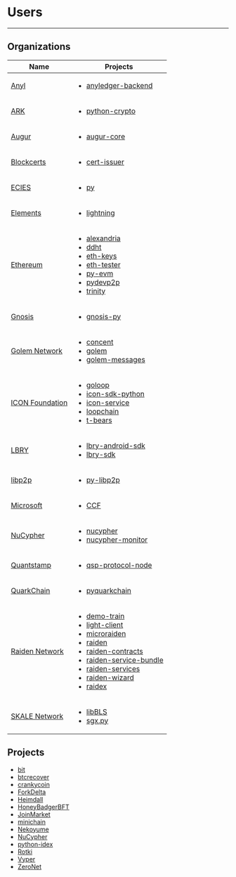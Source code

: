 # Users

-----

## Organizations

| Name | Projects |
| --- | --- |
| [Anyl](https://github.com/Anylsite) | <ul><li><a href=https://github.com/Anylsite/anyledger-backend/blob/cb9e277ef4ba775384a1eb80ff1577418f88684e/requirements.in#L5> anyledger-backend </a></li></ul> |
| [ARK](https://ark.io) | <ul><li><a href=https://github.com/ArkEcosystem/python-crypto/blob/1bd016f76b41eba9711be748c1caf20d8042f590/setup.py#L9> python-crypto </a></li></ul> |
| [Augur](https://www.augur.net) | <ul><li><a href=https://github.com/AugurProject/augur-core/blob/5388e00120d3e2328b5ccc70960bedff1c8a03dd/requirements.txt#L9> augur-core </a></li></ul> |
| [Blockcerts](https://www.blockcerts.org) | <ul><li><a href=https://github.com/blockchain-certificates/cert-issuer/blob/9b0ed451ef686018a507acd8bb7d217263a6fbf4/ethereum_requirements.txt#L2> cert-issuer </a></li></ul> |
| [ECIES](https://ecies.org) | <ul><li><a href=https://github.com/ecies/py/blob/7d4bd252129410eb1472d9e3cf0fd9f1fcfaf174/pyproject.toml#L38> py </a></li></ul> |
| [Elements](https://elementsproject.org) | <ul><li><a href=https://github.com/ElementsProject/lightning/blob/d134580419b90f2299cfa3646906b8b8b96c356e/requirements.txt#L33> lightning </a></li></ul> |
| [Ethereum](https://ethereum.org) | <ul><li><a href=https://github.com/ethereum/alexandria/blob/adba4114fbd5f707181da602abd977e008e463c9/setup.py#L67> alexandria </a></li><li><a href=https://github.com/ethereum/ddht/blob/341e84e9163338556cd48dd2fcfda9eedec3eb45/setup.py#L73> ddht </a></li><li><a href=https://github.com/ethereum/eth-keys/blob/dd4f00a5d2f2b394665ccecc9817f753e58cc7bc/setup.py#L10> eth-keys </a></li><li><a href=https://github.com/ethereum/eth-tester/blob/1e37e846915374914bdc2950fbb2f9ea6ca2f3ec/tox.ini#L16> eth-tester </a></li><li><a href=https://github.com/ethereum/py-evm/blob/5e949a457fbe6692dcd9e9e2f141a1848000a0c2/setup.py#L26> py-evm </a></li><li><a href=https://github.com/ethereum/pydevp2p/blob/b09b8a06a152f34cd7dc7950b14b04e3f01511af/requirements.txt#L8> pydevp2p </a></li><li><a href=https://github.com/ethereum/trinity/blob/65609f8fda7d880c0efe859ea84a7d0935c02edb/setup.py#L39> trinity </a></li></ul> |
| [Gnosis](https://gnosis.io) | <ul><li><a href=https://github.com/gnosis/gnosis-py/blob/7bad62eb83b50cf952227f5ae1019c95b8b4d9cd/README.rst#quick-start> gnosis-py </a></li></ul> |
| [Golem Network](https://golem.network) | <ul><li><a href=https://github.com/golemfactory/concent/blob/23ffa9464c995a628aa570bc9a0a05d29f48b044/concent_api/requirements.lock#L18> concent </a></li><li><a href=https://github.com/golemfactory/golem/blob/6280b5d946640e81c475c66c5de4a9e53cbfcc69/requirements.txt#L25> golem </a></li><li><a href=https://github.com/golemfactory/golem-messages/blob/aae2a60a88c938f5ed7012b838cf2a29934b58b2/setup.py#L41> golem-messages </a></li></ul> |
| [ICON Foundation](https://icon.foundation) | <ul><li><a href=https://github.com/icon-project/goloop/blob/6c8341e0c29fc7f9136221f315e8a76af9b5450c/pyee/requirements.txt#L2> goloop </a></li><li><a href=https://github.com/icon-project/icon-sdk-python/blob/cb293688c154349cabeb9b3f50a1cab29e91859d/requirements.txt#L2> icon-sdk-python </a></li><li><a href=https://github.com/icon-project/icon-service/blob/73c8d4521374207ef77e63b789fd511fc6d028b8/requirements.txt#L3> icon-service </a></li><li><a href=https://github.com/icon-project/loopchain/blob/9f29e8914918e12d683f2e1318c9b3c52dbee08d/requirements.txt#L11> loopchain </a></li><li><a href=https://github.com/icon-project/t-bears/pull/77> t-bears </a></li></ul> |
| [LBRY](https://lbry.com) | <ul><li><a href=https://github.com/lbryio/lbry-android-sdk/blob/b0331248cdb7b1ca4a866e4aaa166dd820549e56/recipes/coincurve/__init__.py> lbry-android-sdk </a></li><li><a href=https://github.com/lbryio/lbry-sdk/blob/7486ee95371c238d51e1c2552113ad25bfaf0426/setup.py#L53> lbry-sdk </a></li></ul> |
| [libp2p](https://libp2p.io) | <ul><li><a href=https://github.com/libp2p/py-libp2p/blob/12786f4e26783b530279a6f89089cf69af8e3922/setup.py#L73> py-libp2p </a></li></ul> |
| [Microsoft](https://www.microsoft.com) | <ul><li><a href=https://github.com/microsoft/CCF/blob/f6670587ec1cb6c0faf8efcc6e4d08b8f4c1fd60/tests/requirements.txt#L4> CCF </a></li></ul> |
| [NuCypher](https://www.nucypher.com) | <ul><li><a href=https://github.com/nucypher/nucypher/blob/24a57e1c810aa6408ecfc24942956925146aa024/requirements.txt#L16> nucypher </a></li><li><a href=https://github.com/nucypher/nucypher-monitor/blob/f8df51a37d0299c36541b26ef13d72fa390c294e/requirements.txt#L17> nucypher-monitor </a></li></ul> |
| [Quantstamp](https://quantstamp.com) | <ul><li><a href=https://github.com/quantstamp/qsp-protocol-node/blob/6f776b01c91a3b1c306ab74932324ea367fa6157/requirements.txt#L32> qsp-protocol-node </a></li></ul> |
| [QuarkChain](https://www.quarkchain.io) | <ul><li><a href=https://github.com/QuarkChain/pyquarkchain/blob/1f858f46efe31c3fb3bac20cdbd44eb94d89fb63/requirements.txt#L4> pyquarkchain </a></li></ul> |
| [Raiden Network](https://raiden.network) | <ul><li><a href=https://github.com/raiden-network/demo-train/blob/66d187bd4f9e83a7d8d0cc43fc5d31c8444745f5/requirements.txt#L16> demo-train </a></li><li><a href=https://github.com/raiden-network/light-client/blob/8da39f8f164a3d93674889db39875003e1bc6e93/e2e-environment/synapse/auth/eth_auth_provider.py#L20> light-client </a></li><li><a href=https://github.com/raiden-network/microraiden/blob/2d51e78afaf3c0a8ddab87e59a5260c0064cdbdd/requirements.txt#L5> microraiden </a></li><li><a href=https://github.com/raiden-network/raiden/blob/e4c0f6d22788eddf51da551f11ea988a8dd5fd0d/requirements/requirements.in#L4> raiden </a></li><li><a href=https://github.com/raiden-network/raiden-contracts/blob/93230caa554f6f29e55b4521aafd0af20b710b1f/requirements.txt#L3> raiden-contracts </a></li><li><a href=https://github.com/raiden-network/raiden-service-bundle/blob/1ba6a265016eca4ade0ed4f2a198cebc570c11d3/build/synapse/Dockerfile#L18> raiden-service-bundle </a></li><li><a href=https://github.com/raiden-network/raiden-services/blob/b5d0f81447fbe476ed8185d825560b2b9327d455/src/raiden_libs/utils.py#L4> raiden-services </a></li><li><a href=https://github.com/raiden-network/raiden-wizard/blob/bf2fe8662be4db2c36bcc920d8e31cec888a496e/requirements.txt#L17> raiden-wizard </a></li><li><a href=https://github.com/raiden-network/raidex/blob/master/requirements.txt#L12> raidex </a></li></ul> |
| [SKALE Network](https://skale.network) | <ul><li><a href=https://github.com/skalenetwork/libBLS/blob/785b7ab11f78512f6466b6dc996c4db44825696a/.travis.yml#L46> libBLS </a></li><li><a href=https://github.com/skalenetwork/sgx.py/blob/efff7d1a09abbea2c703cc21b25f9a6d9e7fcb79/setup.py#L11> sgx.py </a></li></ul> |

## Projects

- [bit](https://github.com/ofek/bit/blob/776f97ae7f9b3f05157113abc913eb141b2817ee/setup.py#L44)
- [btcrecover](https://github.com/gurnec/btcrecover/commit/f113867fa22d2f5b22175cc2b5b3892351bc1109)
- [crankycoin](https://github.com/cranklin/crankycoin/blob/7663a1c5429b3ddd11997b6a2e3488018789bf3b/requirements.txt#L2)
- [ForkDelta](https://github.com/forkdelta/backend-replacement/blob/97ccd1a19544f26d242a8412113086f0c0dd5760/requirements.txt#L46)
- [Heimdall](https://github.com/maddevsio/heimdall/blob/21f16880030cfdb1c1c97969158bec02ca6c0336/requirements.txt#L14)
- [HoneyBadgerBFT](https://github.com/initc3/HoneyBadgerBFT-Python/blob/e8bcbc081dfb5d1e7298039d47bbebf7048b8e62/setup.py#L30)
- [JoinMarket](https://github.com/JoinMarket-Org/joinmarket-clientserver/blob/dc581e9c99d7db6436ed9f8913b6ce614bcef8d8/jmbitcoin/setup.py#L13)
- [minichain](https://github.com/kigawas/minichain/blob/0ae0437fdc4aa05e73c4d31a8df91d371542c8fe/pyproject.toml#L13)
- [Nekoyume](https://github.com/nekoyume/nekoyume/blob/0dec2d6f1002091f3f727bd645ce67fadd85faeb/setup.cfg#L45)
- [NuCypher](https://github.com/nucypher/nucypher/blob/24a57e1c810aa6408ecfc24942956925146aa024/requirements.txt#L16)
- [python-idex](https://github.com/sammchardy/python-idex/blob/24cee970172491a7f7d5f52558727a77384cce26/requirements.txt#L2)
- [Rotki](https://github.com/rotki/rotki/blob/70508f99f890bcbd520f1efe7776194d6a5e5e06/requirements.txt#L8)
- [Vyper](https://github.com/vyperlang/vyper/blob/3bd0bf96856554810065fa9cfb89afef7625d436/Dockerfile#L15)
- [ZeroNet](https://github.com/HelloZeroNet/ZeroNet/blob/454c0b2e7e000fda7000cba49027541fbf327b96/requirements.txt#L12)
